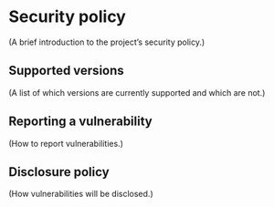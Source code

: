 # Security policy

(A brief introduction to the project’s security policy.)


## Supported versions

(A list of which versions are currently supported and which are not.)


## Reporting a vulnerability

(How to report vulnerabilities.)


## Disclosure policy

(How vulnerabilities will be disclosed.)

